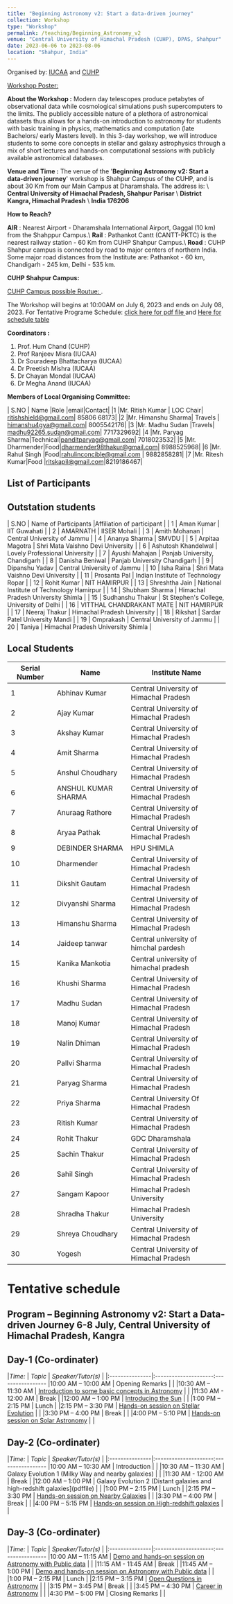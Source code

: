 ```yaml
---
title: "Beginning Astronomy v2: Start a data-driven journey"
collection: Workshop
type: "Workshop"
permalink: /teaching/Beginning_Astronomy_v2
venue: "Central University of Himachal Pradesh (CUHP), DPAS, Shahpur"
date: 2023-06-06 to 2023-08-06
location: "Shahpur, India"
---
```

Organised by: [IUCAA](https://www.iucaa.in/en/) and [CUHP](https://www.cuhimachal.ac.in/index.php/SPMS/department/dept_physics_astronomical)

[Workshop Poster:](https://web.iucaa.in/attachments/events/BA2SDDJ-2023.pdf)

**About the Workshop :** Modern day telescopes produce petabytes of observational data while cosmological simulations push supercomputers to the limits. The publicly accessible nature of a plethora of astronomical datasets thus allows for a hands-on introduction to astronomy for students with basic training in physics, mathematics and computation (late Bachelors/ early Masters level). In this 3-day workshop, we will introduce students to some core concepts in stellar and galaxy astrophysics through a mix of short lectures and hands-on computational sessions with publicly available astronomical databases.

**Venue and Time :**  The venue of the '**Beginning Astronomy v2: Start a data-driven journey**' workshop is Shahpur Campus of the CUHP, and is about 30 Km from our Main Campus at Dharamshala. The address is: \\
                    **Central University of Himachal Pradesh, Shahpur Parisar** \\
                    **District Kangra, Himachal Pradesh** \\
                    **India 176206**

 **How to Reach?**

 **AIR** : Nearest Airport - Dharamshala International Airport, Gaggal (10 km) from the Shahppur Campus.\\
 **Rail** : Pathankot Cantt (CANTT-PKTC) is the nearest railway station - 60 Km from CUHP Shahpur Campus.\\
 **Road** : CUHP Shahpur campus is connected by road to major centers of northern India. Some major road distances from the Institute are: Pathankot - 60 km, Chandigarh - 245 km, Delhi - 535 km.

**CUHP Shahpur Campus:**

[CUHP Campus possible Routue: ](https://www.google.com/maps/d/u/0/edit?mid=1xNufatJWEkh58pcnHaqmh9eRrv1IjHg&usp=sharing).

 The Workshop will begins at 10:00AM on July 6, 2023 and ends on July 08, 2023. For Tentative Programe Schedule: [click here for pdf file ](https://chandrastarclub.github.io/files/program-BA.pdf) and [Here for schedule table](#ProgrammSchedule)

**Coordinators :**

1. Prof. Hum Chand (CUHP)
2. Prof Ranjeev Misra (IUCAA)
3. Dr Souradeep Bhattacharya (IUCAA)
4. Dr Preetish Mishra (IUCAA)
5. Dr Chayan Mondal (IUCAA)
6. Dr Megha Anand (IUCAA)

**Members of Local Organising Committee:**

| S.NO  | Name  |Role |email|Contact|
|1 |Mr. Ritish Kumar | LOC Chair| ritishshield@gmail.com| 85806 68173|
|2 |Mr. Himanshu Sharma| Travels | himanshu4gya@gmail.com|  8005542176|
|3 |Mr. Madhu Sudan |Travels| madhu92265.sudan@gmail.com| 7717329692|
|4 |Mr. Paryag Sharma|Technical|panditparyag@gmail.com|  7018023532|
|5 |Mr. Dharmender|Food|dharmender98thakur@gmail.com|  8988525968|
|6 |Mr. Rahul Singh |Food|rahulinconcible@gmail.com |  9882858281|
|7 |Mr. Ritesh Kumar|Food |ritskapil@gmail.com|8219186467|

## List of Participants
## Outstation students

  | S.NO  | Name of Participants  |Affiliation of participant |
| 1             | Aman Kumar                | IIT Guwahati                                    |
| 2             | AMARNATH                  | IISER Mohali                                    |
| 3             | Amith Mohanan             | Central University of Jammu                      |
| 4             | Ananya Sharma             | SMVDU                                            |
| 5             | Arpitaa Magotra           | Shri Mata Vaishno Devi University                |
| 6             | Ashutosh Khandelwal       | Lovely Professional University                  |
| 7             | Ayushi Mahajan            | Panjab University, Chandigarh                    |
| 8             | Danisha Beniwal           | Panjab University Chandigarh                     |
| 9             | Dipanshu Yadav            | Central University of Jammu                      |
| 10            | Isha Raina                | Shri Mata Vaishno Devi University                |
| 11            | Prosanta Pal              | Indian Institute of Technology Ropar             |
| 12            | Rohit Kumar               | NIT HAMIRPUR                                    |
| 13            | Shreshtha Jain            | National Institute of Technology Hamirpur        |
| 14            | Shubham Sharma            | Himachal Pradesh University Shimla              |
| 15            | Sudhanshu Thakur          | St Stephen's College, University of Delhi        |
| 16            | VITTHAL CHANDRAKANT MATE  | NIT HAMIRPUR                                    |
| 17            | Neeraj Thakur             | Himachal Pradesh University                     |
| 18            | Rikshat                   | Sardar Patel University Mandi                   |
| 19            | Omprakash                 | Central University of Jammu                      |
| 20            | Taniya                    | Himachal Pradesh University Shimla              |

## Local Students

| Serial Number | Name                  | Institute Name                        |
| ------------- | --------------------- | ------------------------------------- |
| 1             | Abhinav Kumar         | Central University of Himachal Pradesh |
| 2             | Ajay Kumar            | Central University of Himachal Pradesh |
| 3             | Akshay Kumar          | Central University of Himachal Pradesh |
| 4             | Amit Sharma           | Central University of Himachal Pradesh |
| 5             | Anshul Choudhary      | Central University of Himachal Pradesh |
| 6             | ANSHUL KUMAR SHARMA   | Central University of Himachal Pradesh |
| 7             | Anuraag Rathore       | Central University of Himachal Pradesh |
| 8             | Aryaa Pathak          | Central University of Himachal Pradesh |
| 9             | DEBINDER SHARMA       | HPU SHIMLA                             |
| 10            | Dharmender            | Central University of Himachal Pradesh |
| 11            | Dikshit Gautam        | Central University of Himachal Pradesh |
| 12            | Divyanshi Sharma      | Central University of Himachal Pradesh |
| 13            | Himanshu Sharma       | Central University of Himachal Pradesh |
| 14            | Jaideep tanwar        | Central university of himchal pardesh  |
| 15            | Kanika Mankotia       | Central university of himachal pradesh |
| 16            | Khushi Sharma         | Central University of Himachal Pradesh |
| 17            | Madhu Sudan           | Central University of Himachal Pradesh |
| 18            | Manoj Kumar           | Central University of Himachal Pradesh |
| 19            | Nalin Dhiman          | Central University of Himachal Pradesh |
| 20            | Pallvi Sharma         | Central University of Himachal Pradesh |
| 21            | Paryag Sharma         | Central University of Himachal Pradesh |
| 22            | Priya Sharma          | Central University Of Himachal Pradesh |
| 23            | Ritish Kumar          | Central University of Himachal Pradesh |
| 24            | Rohit Thakur          | GDC Dharamshala                        |
| 25            | Sachin Thakur         | Central University of Himachal Pradesh |
| 26            | Sahil Singh           | Central University of Himachal Pradesh |
| 27            | Sangam Kapoor         | Himachal Pradesh University            |
| 28            | Shradha Thakur        | Himachal Pradesh University            |
| 29            | Shreya Choudhary      | Central University of Himachal Pradesh |
| 30            | Yogesh                | Central University of Himachal Pradesh |

#  Tentative schedule <span id="ProgrammSchedule"></span>

## Program – Beginning Astronomy v2: Start a Data-driven Journey 6-8 July, Central University of Himachal Pradesh, Kangra

## Day-1  (Co-ordinater)

  |*Time:*      | *Topic* | *Speaker/Tutor(s)* |
  |:---------------|:---------------------:-----------------
  |10:00 AM – 10:00 AM  | Opening Remarks |     |
  |10:30 AM – 11:30 AM | [Introduction to some basic concepts in Astronomy](pdffile)  |  |
  |11:30 AM - 12:00 AM |  Break |
  |12:00 AM – 1:00 PM | [Introducing the Sun](pdffile) |  |
  |1:00 PM – 2:15 PM |  Lunch |
  |2:15 PM – 3:30 PM |  [Hands-on session on Stellar Evolution](pdffile) |  |
  |3:30 PM – 4:00 PM | Break |  |
  |4:00 PM – 5:10 PM |  [Hands-on session on Solar Astronomy](pdffile) |  |

## Day-2  (Co-ordinater)

  |*Time:*      | *Topic* | *Speaker/Tutor(s)* |
  |:---------------|:---------------------:-----------------
  |10:00 AM – 10:30 AM | Introduction   |  |
  |10:30 AM – 11:30 AM | Galaxy Evolution 1 (Milky Way and nearby galaxies)   |  |
  |11:30 AM - 12:00 AM |  Break |
  |12:00 AM – 1:00 PM | Galaxy Evolution 2 (Distant galaxies and high-redshift galaxies](pdffile) |  |
  |1:00 PM – 2:15 PM |  Lunch |
  |2:15 PM – 3:30 PM |  [Hands-on session on Nearby Galaxies](pdffile)  |  |
  |3:30 PM – 4:00 PM | Break |  |
  |4:00 PM – 5:15 PM | [Hands-on session on High-redshift galaxies](pdffile)  |  |

## Day-3  (Co-ordinater)

   |*Time:*      | *Topic* | *Speaker/Tutor(s)* |
   |:---------------|:---------------------:-----------------
   |10:00 AM – 11:15 AM | [Demo and hands-on session on Astronomy with Public data](pdffile)    |  |
   |11:15 AM - 11:45 AM |  Break |
   |11:45 AM – 1:00 PM | [Demo and hands-on session on Astronomy with Public data](pdffile) |  |
   |1:00 PM – 2:15 PM |  Lunch |
   |2:15 PM – 3:15 PM |  [Open Questions in Astronomy](pdffile) |  |
   |3:15 PM – 3:45 PM | Break |  |
   |3:45 PM – 4:30 PM | [Career in Astronomy](pdffile) |  |
   |4:30 PM – 5:00 PM | Closing Remarks |  |
